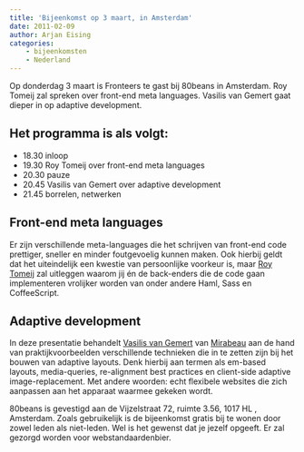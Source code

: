 ```yaml
---
title: 'Bijeenkomst op 3 maart, in Amsterdam'
date: 2011-02-09
author: Arjan Eising
categories:
    - bijeenkomsten
    - Nederland
---
```


Op donderdag 3 maart is Fronteers te gast bij 80beans in Amsterdam. Roy Tomeij zal spreken over front-end meta languages. Vasilis van Gemert gaat dieper in op adaptive development.

## Het programma is als volgt:

-   18.30 inloop
-   19.30 Roy Tomeij over front-end meta languages
-   20.30 pauze
-   20.45 Vasilis van Gemert over adaptive development
-   21.45 borrelen, netwerken

## Front-end meta languages

Er zijn verschillende meta-languages die het schrijven van front-end code prettiger, sneller en minder foutgevoelig kunnen maken. Ook hierbij geldt dat het uiteindelijk een kwestie van persoonlijke voorkeur is, maar [Roy Tomeij](https://twitter.com/roy) zal uitleggen waarom jij én de back-enders die de code gaan implementeren vrolijker worden van onder andere Haml, Sass en CoffeeScript.

## Adaptive development

In deze presentatie behandelt [Vasilis van Gemert](http://vasilis.nl) van [Mirabeau](http://mirabeau.nl) aan de hand van praktijkvoorbeelden verschillende technieken die in te zetten zijn bij het bouwen van adaptive layouts. Denk hierbij aan termen als em-based layouts, media-queries, re-alignment best practices en client-side adaptive image-replacement. Met andere woorden: echt flexibele websites die zich aanpassen aan het apparaat waarmee gekeken wordt.

80beans is gevestigd aan de Vijzelstraat 72, ruimte 3.56, 1017 HL , Amsterdam. Zoals gebruikelijk is de bijeenkomst gratis bij te wonen door zowel leden als niet-leden. Wel is het gewenst dat je jezelf opgeeft. Er zal gezorgd worden voor webstandaardenbier.
